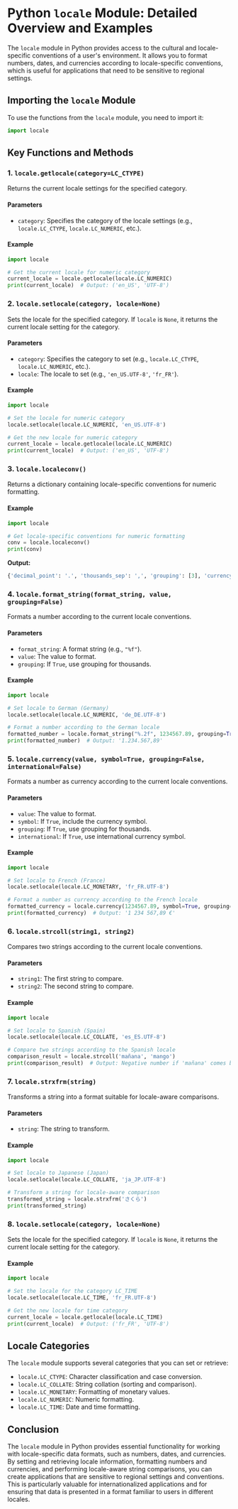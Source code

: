 # Python `locale` Module: Detailed Overview and Examples

The `locale` module in Python provides access to the cultural and locale-specific conventions of a user's environment. It allows you to format numbers, dates, and currencies according to locale-specific conventions, which is useful for applications that need to be sensitive to regional settings.

## Importing the `locale` Module

To use the functions from the `locale` module, you need to import it:

```python
import locale
```

## Key Functions and Methods

### 1. `locale.getlocale(category=LC_CTYPE)`

Returns the current locale settings for the specified category.

#### Parameters

- `category`: Specifies the category of the locale settings (e.g., `locale.LC_CTYPE`, `locale.LC_NUMERIC`, etc.).

#### Example

```python
import locale

# Get the current locale for numeric category
current_locale = locale.getlocale(locale.LC_NUMERIC)
print(current_locale)  # Output: ('en_US', 'UTF-8')
```

### 2. `locale.setlocale(category, locale=None)`

Sets the locale for the specified category. If `locale` is `None`, it returns the current locale setting for the category.

#### Parameters

- `category`: Specifies the category to set (e.g., `locale.LC_CTYPE`, `locale.LC_NUMERIC`, etc.).
- `locale`: The locale to set (e.g., `'en_US.UTF-8'`, `'fr_FR'`).

#### Example

```python
import locale

# Set the locale for numeric category
locale.setlocale(locale.LC_NUMERIC, 'en_US.UTF-8')

# Get the new locale for numeric category
current_locale = locale.getlocale(locale.LC_NUMERIC)
print(current_locale)  # Output: ('en_US', 'UTF-8')
```

### 3. `locale.localeconv()`

Returns a dictionary containing locale-specific conventions for numeric formatting.

#### Example

```python
import locale

# Get locale-specific conventions for numeric formatting
conv = locale.localeconv()
print(conv)
```

**Output:**

```python
{'decimal_point': '.', 'thousands_sep': ',', 'grouping': [3], 'currency_symbol': '$', 'intl_currency_symbol': 'USD', 'positive_sign': '', 'negative_sign': '-', 'frac_digits': 2, 'p_cs_precedes': 1, 'p_sep_by_space': 0, 'n_cs_precedes': 1, 'n_sep_by_space': 0, 'p_sign_posn': 1, 'n_sign_posn': 1, 'frac_digits': 2, 'p_sign_posn': 1, 'n_sign_posn': 1}
```

### 4. `locale.format_string(format_string, value, grouping=False)`

Formats a number according to the current locale conventions.

#### Parameters

- `format_string`: A format string (e.g., `"%f"`).
- `value`: The value to format.
- `grouping`: If `True`, use grouping for thousands.

#### Example

```python
import locale

# Set locale to German (Germany)
locale.setlocale(locale.LC_NUMERIC, 'de_DE.UTF-8')

# Format a number according to the German locale
formatted_number = locale.format_string("%.2f", 1234567.89, grouping=True)
print(formatted_number)  # Output: '1.234.567,89'
```

### 5. `locale.currency(value, symbol=True, grouping=False, international=False)`

Formats a number as currency according to the current locale conventions.

#### Parameters

- `value`: The value to format.
- `symbol`: If `True`, include the currency symbol.
- `grouping`: If `True`, use grouping for thousands.
- `international`: If `True`, use international currency symbol.

#### Example

```python
import locale

# Set locale to French (France)
locale.setlocale(locale.LC_MONETARY, 'fr_FR.UTF-8')

# Format a number as currency according to the French locale
formatted_currency = locale.currency(1234567.89, symbol=True, grouping=True)
print(formatted_currency)  # Output: '1 234 567,89 €'
```

### 6. `locale.strcoll(string1, string2)`

Compares two strings according to the current locale conventions.

#### Parameters

- `string1`: The first string to compare.
- `string2`: The second string to compare.

#### Example

```python
import locale

# Set locale to Spanish (Spain)
locale.setlocale(locale.LC_COLLATE, 'es_ES.UTF-8')

# Compare two strings according to the Spanish locale
comparison_result = locale.strcoll('mañana', 'mango')
print(comparison_result)  # Output: Negative number if 'mañana' comes before 'mango'
```

### 7. `locale.strxfrm(string)`

Transforms a string into a format suitable for locale-aware comparisons.

#### Parameters

- `string`: The string to transform.

#### Example

```python
import locale

# Set locale to Japanese (Japan)
locale.setlocale(locale.LC_COLLATE, 'ja_JP.UTF-8')

# Transform a string for locale-aware comparison
transformed_string = locale.strxfrm('さくら')
print(transformed_string)
```

### 8. `locale.setlocale(category, locale=None)`

Sets the locale for the specified category. If `locale` is `None`, it returns the current locale setting for the category.

#### Example

```python
import locale

# Set the locale for the category LC_TIME
locale.setlocale(locale.LC_TIME, 'fr_FR.UTF-8')

# Get the new locale for time category
current_locale = locale.getlocale(locale.LC_TIME)
print(current_locale)  # Output: ('fr_FR', 'UTF-8')
```

## Locale Categories

The `locale` module supports several categories that you can set or retrieve:

- `locale.LC_CTYPE`: Character classification and case conversion.
- `locale.LC_COLLATE`: String collation (sorting and comparison).
- `locale.LC_MONETARY`: Formatting of monetary values.
- `locale.LC_NUMERIC`: Numeric formatting.
- `locale.LC_TIME`: Date and time formatting.

## Conclusion

The `locale` module in Python provides essential functionality for working with locale-specific data formats, such as numbers, dates, and currencies. By setting and retrieving locale information, formatting numbers and currencies, and performing locale-aware string comparisons, you can create applications that are sensitive to regional settings and conventions. This is particularly valuable for internationalized applications and for ensuring that data is presented in a format familiar to users in different locales.